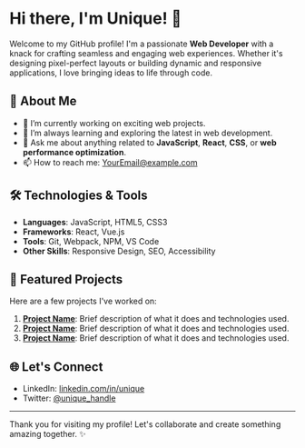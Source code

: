 # Hi there, I'm Unique! 👋

Welcome to my GitHub profile! I'm a passionate **Web Developer** with a knack for crafting seamless and engaging web experiences. Whether it's designing pixel-perfect layouts or building dynamic and responsive applications, I love bringing ideas to life through code.

## 🚀 About Me
- 🔭 I’m currently working on exciting web projects.
- 🌱 I’m always learning and exploring the latest in web development.
- 💬 Ask me about anything related to **JavaScript**, **React**, **CSS**, or **web performance optimization**.
- 📫 How to reach me: [YourEmail@example.com](mailto:YourEmail@example.com)

## 🛠️ Technologies & Tools
- **Languages**: JavaScript, HTML5, CSS3
- **Frameworks**: React, Vue.js
- **Tools**: Git, Webpack, NPM, VS Code
- **Other Skills**: Responsive Design, SEO, Accessibility

## 🌟 Featured Projects
Here are a few projects I've worked on:

1. **[Project Name](#)**: Brief description of what it does and technologies used.
2. **[Project Name](#)**: Brief description of what it does and technologies used.
3. **[Project Name](#)**: Brief description of what it does and technologies used.

## 🌐 Let's Connect
- LinkedIn: [linkedin.com/in/unique](https://linkedin.com/in/unique)
- Twitter: [@unique_handle](https://twitter.com/unique_handle)

---

Thank you for visiting my profile! Let's collaborate and create something amazing together. ✨
